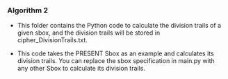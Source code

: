 ### Algorithm 2

- This folder contains the Python code to calculate the division trails of a given sbox, and the division trails will be stored in cipher_DivisionTrails.txt.

- This code takes the PRESENT Sbox as an example and calculates its division trails. You can replace the sbox specification in main.py with any other Sbox to calculate its division trails.


